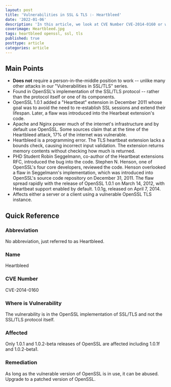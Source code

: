 ```yaml
---
layout: post
title: 'Vulnerabilities in SSL & TLS :- Heartbleed'
date: '2022-01-06'
description: 'In this article, we look at CVE Number CVE-2014-0160 or what is commonly referred to as the Heartbleed vulnerability; a buffer overflow in the Heartbeat extension of OpenSSL. A malicious client could send a specially crafted packet to disclose a limited portion of the server or computers memory per request from a connected client or server. The disclosed portions of memory could include sensitive information, such as private keys, names, usernames, passwords and/or any other data on the system.'
coverimage: Heartbleed.jpg
tags: heartbleed openssl, ssl, tls
published: true
posttype: article
categories: article
---
```

## Main Points

- **Does not** require a person-in-the-middle position to work -- unlike many other attacks in our "Vulnerabilities in SSL/TLS" series.
- Found in OpenSSL's implementation of the SSL/TLS protocol -- rather than the protocol itself or one of its components.
- OpenSSL 1.0.1 added a "Heartbeat" extension in December 2011 whose goal was to avoid the need to re-establish SSL sessions and extend their lifespan. Later, a flaw was introduced into the Hearbeat extension's code.
- Apache and Nginx power much of the internet's infrastructure and by default use OpenSSL. Some sources claim that at the time of the Heartbleed attack, 17% of the internet was vulnerable.
- Heartbleed is a programming error. The TLS heartbeat extension lacks a bounds check, causing incorrect input validation. The extension returns memory contents without checking how much is returned.
- PHD Student Robin Seggelmann, co-author of the Heartbeat extensions RFC, introduced the bug into the code. Stephen N. Henson, one of OpenSSL's four core developers, reviewed the code. Henson overlooked a flaw in Seggelmann's implementation, which was introduced into OpenSSL's source code repository on December 31, 2011. The flaw spread rapidly with the release of OpenSSL 1.0.1 on March 14, 2012, with Heartbeat support enabled by default. 1.0.1g, released on April 7, 2014.
- Affects either a server or a client using a vulnerable OpenSSL TLS instance.

## Quick Reference

### Abbreviation

No abbreviation, just referred to as Heartbleed. 

### Name

Heartbleed

### CVE Number

CVE-2014-0160

### Where is Vulnerability

The vulnerability is in the OpenSSL implementation of SSL/TLS and not the SSL/TLS protocol itself.  

### Affected

Only 1.0.1 and 1.0.2-beta releases of OpenSSL are affected including 1.0.1f and 1.0.2-beta1.

### Remediation

As long as the vulnerable version of OpenSSL is in use, it can be abused. Upgrade to a patched version of OpenSSL.